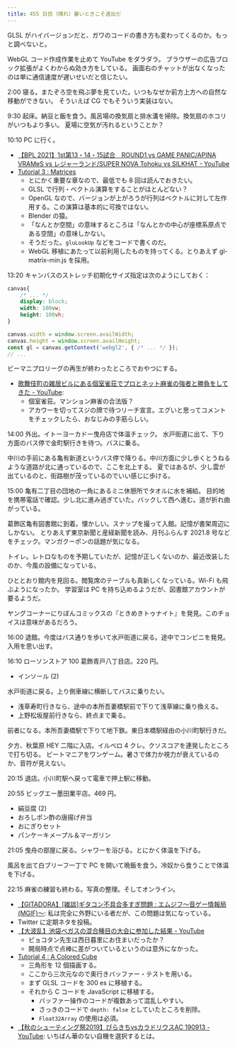 ```yaml
---
title: 455 日目（晴れ）暑いときこそ遠出だ
---
```


GLSL がハイバージョンだと、ガワのコードの書き方も変わってくるのか。もっと調べないと。

WebGL コード作成作業を止めて YouTube をダラダラ。
ブラウザーの広告ブロック拡張がよくわからぬ効き方をしている。
画面右のチャットが出なくなったのは単に通信速度が遅いせいだと信じたい。

2:00 寝る。またぞろ空を飛ぶ夢を見ていた。いつもなぜか前方上方への自然な移動ができない。
そういえば CG でもそういう実装はない。

9:30 起床。納豆と飯を食う。風呂場の換気扇と排水溝を掃除。換気扇のホコリがいつもより多い。
夏場に空気が汚れるということか？

10:10 PC に行く。

* [【BPL 2021】1st第13・14・15試合　ROUND1 vs GAME PANIC/APINA VRAMeS vs レジャーランド/SUPER NOVA Tohoku vs SILKHAT - YouTube](https://www.youtube.com/watch?v=CzXSD07GiUw)
* [Tutorial 3 : Matrices](http://www.opengl-tutorial.org/beginners-tutorials/tutorial-3-matrices/)
  * とにかく重要な章なので、最低でも 8 回は読んでおきたい。
  * GLSL で行列・ベクトル演算をすることがほとんどない？
  * OpenGL なので、バージョンが上がろうが行列はベクトルに対して左作用する。この演算は基本的に可換ではない。
  * Blender の猿。
  * 「なんとか空間」の意味するところは「なんとかの中心が座標系原点である空間」の意味しかない。
  * そうだった。`gluLookUp` などをコードで書くのだ。
  * WebGL 移植にあたって以前利用したものを持ってくる。とりあえず gl-matrix-min.js を採用。

13:20 キャンバスのストレッチ初期化サイズ指定は次のようにしておく：

```css
canvas{
    /* ... */
    display: block;
    width: 100vw;
    height: 100vh;
}
```

```javascript
canvas.width = window.screen.availWidth;
canvas.height = window.screen.availHeight;
const gl = canvas.getContext('webgl2', { /* ... */ });
// ...
```

ビーマニプロリーグの再生が終わったところでおやつにする。

* [歌舞伎町の雑居ビルにある個室雀荘でプロとネット麻雀の強者と勝負をしてきた - YouTube](https://www.youtube.com/watch?v=9Oo4-OZxrMM):
  * 個室雀荘。マンション麻雀の合法版？
  * アカウーを切ってスジの牌で待つリーチ宣言。エグいと思ってコメントをチェックしたら、おなじみの手筋らしい。

14:00 外出。イトーヨーカドー曳舟店で体温チェック。
水戸街道に出て、下り方面のバス停で金町駅行きを待つ。バスに乗る。

中川の手前にある亀有新道というバス停で降りる。中川方面に少し歩くとうねるような道路が北に通っているので、ここを北上する。
夏ではあるが、少し雲が出ているのと、街路樹が茂っているのでいい感じに歩ける。

15:00 亀有二丁目の団地の一角にあるミニ休憩所でタオルに水を補給。
目的地を携帯電話で確認。少し北に進み過ぎていた。バックして西へ進む。道が折れ曲がっている。

葛飾区亀有図書館に到着。懐かしい。スナップを撮って入館。記憶が書架周辺にしかない。
とりあえず東京新聞と産経新聞を読み、月刊ふらんす 2021.8 号などをチェック。マンガクーポンの話題が気になる。

トイレ。レトロなものを予期していたが、記憶が正しくないのか、最近改装したのか、今風の設備になっている。

ひととおり館内を見回る。閲覧席のテーブルも真新しくなっている。Wi-Fi も飛ぶようになったか。
学習室は PC を持ち込めるようだが、図書館アカウントが要るようだ。

ヤングコーナーにりぼんコミックスの『ときめきトゥナイト』を発見。このチョイスは意味があるだろう。

16:00 退館。今度はバス通りを歩いて水戸街道に戻る。途中でコンビニを発見。入用を思い出す。

16:10 ローソンストア 100 葛飾青戸八丁目店。220 円。

* インソール (2)

水戸街道に戻る。上り側車線に横断してバスに乗りたい。

* 浅草寿町行きなら、途中の本所吾妻橋駅前で下りて浅草線に乗り換える。
* 上野松坂屋前行きなら、終点まで乗る。

前者になる。本所吾妻橋駅で下りて地下鉄。東日本橋駅経由の小川町駅行きだ。

夕方、秋葉原 HEY 二階に入店。イルベロ 4 クレ。クソスコアを連発したところで打ち切る。
ビートマニアをワンゲーム。暑さで体力か視力が衰えているのか、音符が見えない。

20:15 退店。小川町駅へ戻って電車で押上駅に移動。

20:55 ビッグエー墨田業平店。469 円。

* 絹豆腐 (2)
* おろしポン酢の唐揚げ弁当
* おにぎりセット
* パンケーキメープル＆マーガリン

21:05 曳舟の部屋に戻る。シャワーを浴びる。とにかく体温を下げる。

風呂を出て白ブリーフ一丁で PC を開いて晩飯を食う。冷奴から食うことで体温を下げる。

22:15 麻雀の練習も終わる。写真の整理。そしてオンライン。

* [【GITADORA】[雑談]ギタコン不具合多すぎ問題 : エムジフ～音ゲー情報局(MGIF)～](http://www.mgif.jp/archives/26552391.html):
  私は完全に外野にいる者だが、この問題は気になっている。
* Twitter に定期ネタを投稿。
* [【大波乱】池袋ベガスの混合種目の大会に参加した結果 - YouTube](https://www.youtube.com/watch?v=dyspE_2ztxQ)
  * ピョコタン先生は西日暮里にお住まいだったか？
  * 開局時点で点棒に差がついているというのは意外になかった。
* [Tutorial 4 : A Colored Cube](http://www.opengl-tutorial.org/beginners-tutorials/tutorial-4-a-colored-cube/)
  * 三角形を 12 個描画する。
  * ここから三次元なので奥行きバッファー・テストを用いる。
  * まず GLSL コードを 300 es に移植する。
  * それから C コードを JavaScript に移植する。
    * バッファー操作のコードが複数あって混乱しやすい。
    * さっきのコードで `depth: false` としていたところを削除。
    * `Float32Array` の使用は必須。
* [【秋のシューティング祭2019】ぴらきちvsカラドリウスAC 190913 - YouTube](https://www.youtube.com/watch?v=NSFpnx9VIGc):
  いちばん華のない自機を選択するとは。

